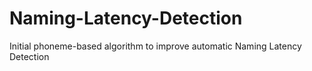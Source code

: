 # Naming-Latency-Detection
Initial phoneme-based algorithm to improve automatic Naming Latency Detection
